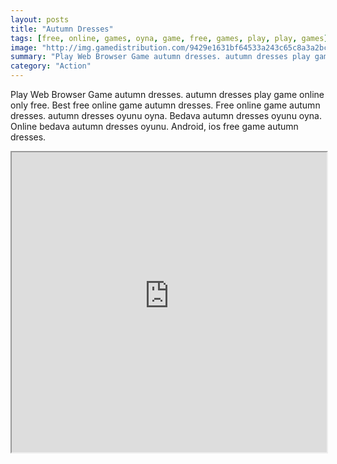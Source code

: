 ```yaml
---
layout: posts
title: "Autumn Dresses"
tags: [free, online, games, oyna, game, free, games, play, play, games]
image: "http://img.gamedistribution.com/9429e1631bf64533a243c65c8a3a2bc2.jpg"
summary: "Play Web Browser Game autumn dresses. autumn dresses play game online only free. Best free online game autumn dresses. Free online game autumn dresses. autumn dresses oyunu oyna. Bedava autumn dresses oyunu oyna. Online bedava autumn dresses oyunu. Android, ios free game autumn dresses."
category: "Action"
---
```


Play Web Browser Game autumn dresses. autumn dresses play game online only free. Best free online game autumn dresses. Free online game autumn dresses. autumn dresses oyunu oyna. Bedava autumn dresses oyunu oyna. Online bedava autumn dresses oyunu. Android, ios free game autumn dresses.

<iframe width="100%" height="480px;" src="http://flash.gamedistribution.com?game=9429e1631bf64533a243c65c8a3a2bc2"></iframe>